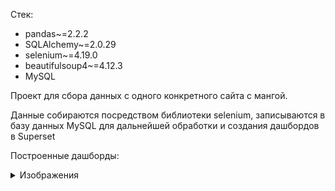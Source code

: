 Стек:
- pandas~=2.2.2
- SQLAlchemy~=2.0.29
- selenium~=4.19.0
- beautifulsoup4~=4.12.3
- MySQL

Проект для сбора данных с одного конкретного сайта с мангой.

Данные собираются посредством библиотеки selenium, записываются в базу данных MySQL для дальнейшей обработки и создания дашбордов в Superset

Построенные дашборды:
<details>
  <summary>Изображения</summary>

  <img a="https://github.com/Druags/parser/blob/master/screenshots/first_page.jpg">
  <img a="https://github.com/Druags/parser/blob/master/screenshots/second_page.jpg">
</details>
